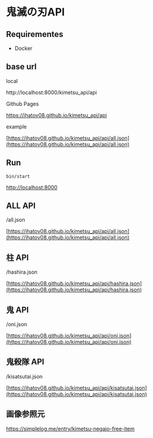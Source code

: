 # 鬼滅の刃API

## Requirementes

- Docker

## base url

local

http://localhost:8000/kimetsu_api/api

Github Pages

https://ihatov08.github.io/kimetsu_api/api

example

[https://ihatov08.github.io/kimetsu_api/api/all.json](https://ihatov08.github.io/kimetsu_api/api/all.json)

## Run

```
bin/start
```

[http://localhost:8000](http://localhost:8000)

## ALL API

/all.json

[https://ihatov08.github.io/kimetsu_api/api/all.json](https://ihatov08.github.io/kimetsu_api/api/all.json)

## 柱 API

/hashira.json

[https://ihatov08.github.io/kimetsu_api/api/hashira.json](https://ihatov08.github.io/kimetsu_api/api/hashira.json)

## 鬼 API

/oni.json

[https://ihatov08.github.io/kimetsu_api/api/oni.json](https://ihatov08.github.io/kimetsu_api/api/oni.json)

## 鬼殺隊 API

/kisatsutai.json

[https://ihatov08.github.io/kimetsu_api/api/kisatsutai.json](https://ihatov08.github.io/kimetsu_api/api/kisatsutai.json)

## 画像参照元

https://simplelog.me/entry/kimetsu-negajo-free-item
